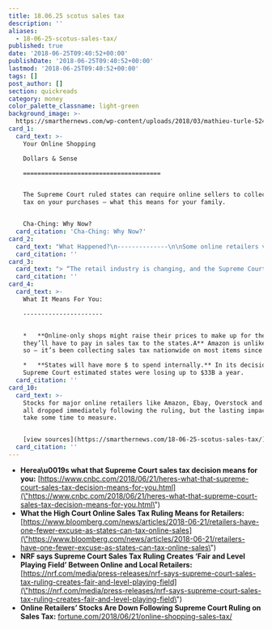 ```yaml
---
title: 18.06.25 scotus sales tax
description: ''
aliases:
  - 18-06-25-scotus-sales-tax/
published: true
date: '2018-06-25T09:40:52+00:00'
publishDate: '2018-06-25T09:40:52+00:00'
lastmod: '2018-06-25T09:40:52+00:00'
tags: []
post_author: []
section: quickreads
category: money
color_palette_classname: light-green
background_image: >-
  https://smarthernews.com/wp-content/uploads/2018/03/mathieu-turle-524977-unsplash-scaled.jpg
card_1:
  card_text: >-
    Your Online Shopping  

    Dollars & Sense

    ======================================


    The Supreme Court ruled states can require online sellers to collect sales
    tax on your purchases – what this means for your family.


    Cha-Ching: Why Now?
  card_citation: 'Cha-Ching: Why Now?'
card_2:
  card_text: "What Happened?\n--------------\n\nSome online retailers voluntarily collect sales tax in the 45 states + DC that impose a sales tax, **but many don’t**, placing brick-and-mortar shops at a disadvantage.\n\nThe high court overturned a 1992 ruling prohibiting states from collecting sales tax from out-of-state retailers w/o a a\x1Cphysical presencea\x1D in the same state as the buyer."
  card_citation: ''
card_3:
  card_text: "> “The retail industry is changing, and the Supreme Court has acted correctly in recognizing that ita\x19s time for outdated sales tax policies to change as well. This ruling clears the way for a fair and level playing field where all retailers compete under the same sales tax rules whether they sell merchandise online, in-store or both.a\x1D\n> \n> National Retail Federation President and CEO Matthew Shay"
  card_citation: ''
card_4:
  card_text: >-
    What It Means For You:

    ----------------------


    *   **Online-only shops might raise their prices to make up for the money
    they’ll have to pay in sales tax to the states.A** Amazon is unlikely to do
    so – it’s been collecting sales tax nationwide on most items since 2017.

    *   **States will have more $ to spend internally.** In its decision, the
    Supreme Court estimated states were losing up to $33B a year.
  card_citation: ''
card_10:
  card_text: >-
    Stocks for major online retailers like Amazon, Ebay, Overstock and Wayfair
    all dropped immediately following the ruling, but the lasting impact will
    take some time to measure.


    [view sources](https://smarthernews.com/18-06-25-scotus-sales-tax/)
  card_citation: ''
---
```

*   **Herea\\u0019s what that Supreme Court sales tax decision means for you:** [https://www.cnbc.com/2018/06/21/heres-what-that-supreme-court-sales-tax-decision-means-for-you.html](\"https://www.cnbc.com/2018/06/21/heres-what-that-supreme-court-sales-tax-decision-means-for-you.html\")
*   **What the High Court Online Sales Tax Ruling Means for Retailers:** [https://www.bloomberg.com/news/articles/2018-06-21/retailers-have-one-fewer-excuse-as-states-can-tax-online-sales](\"https://www.bloomberg.com/news/articles/2018-06-21/retailers-have-one-fewer-excuse-as-states-can-tax-online-sales\")
*   **NRF says Supreme Court Sales Tax Ruling Creates ‘Fair and Level Playing Field’ Between Online and Local Retailers:** [https://nrf.com/media/press-releases/nrf-says-supreme-court-sales-tax-ruling-creates-fair-and-level-playing-field](\"https://nrf.com/media/press-releases/nrf-says-supreme-court-sales-tax-ruling-creates-fair-and-level-playing-field\")
*   **Online Retailers’ Stocks Are Down Following Supreme Court Ruling on Sales Tax:** [fortune.com/2018/06/21/online-shopping-sales-tax/](\"http://fortune.com/2018/06/21/online-shopping-sales-tax/\")